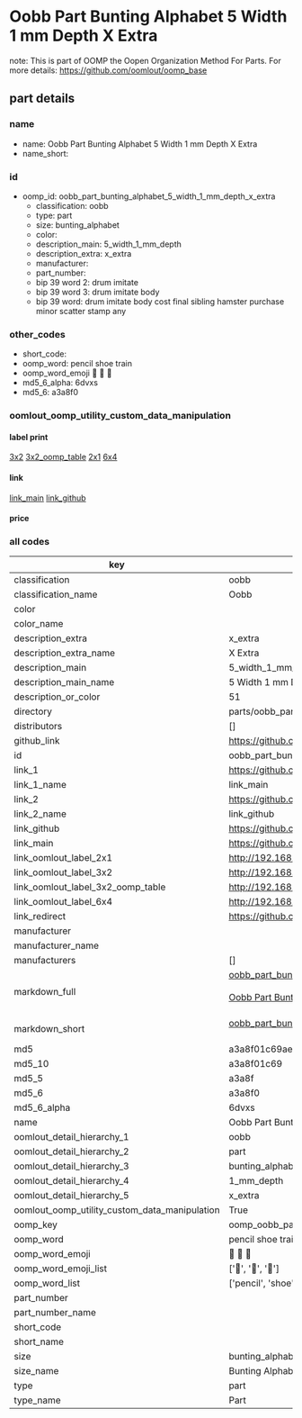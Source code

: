 # Oobb Part Bunting Alphabet 5 Width 1 mm Depth X Extra  

note: This is part of OOMP the Oopen Organization Method For Parts. For more details: https://github.com/oomlout/oomp_base

##  part details
  







### name
* name: Oobb Part Bunting Alphabet 5 Width 1 mm Depth X Extra
* name_short: 
### id
* oomp_id: oobb_part_bunting_alphabet_5_width_1_mm_depth_x_extra
  * classification: oobb
  * type: part
  * size: bunting_alphabet
  * color: 
  * description_main: 5_width_1_mm_depth
  * description_extra: x_extra
  * manufacturer: 
  * part_number: 
  * bip 39 word 2: drum imitate
  * bip 39 word 3: drum imitate body
  * bip 39 word: drum imitate body cost final sibling hamster purchase minor scatter stamp any

### other_codes
* short_code: 
* oomp_word: pencil shoe train
* oomp_word_emoji :pencil: :shoe: :train:
* md5_6_alpha: 6dvxs
* md5_6: a3a8f0






### oomlout_oomp_utility_custom_data_manipulation
#### label print
[3x2](http://192.168.1.245:1112/?label=oomp%206dvxs)
[3x2_oomp_table](http://192.168.1.108:1112/?label=oomp%206dvxs)
[2x1](http://192.168.1.242:1112/?label=oomp%206dvxs)
[6x4](http://192.168.1.55:1112/?label=oomp%206dvxs)    

#### link

[link_main](https://github.com/oomlout/oomlout_oomp_version_1_messy/tree/main/parts/oobb_part_bunting_alphabet_5_width_1_mm_depth_x_extra) [link_github](https://github.com/oomlout/oomlout_oomp_version_1_messy/tree/main/parts/oobb_part_bunting_alphabet_5_width_1_mm_depth_x_extra)                             

#### price







### all codes 
| key | value |  
| --- | --- |  
| classification | oobb |  
| classification_name | Oobb |  
| color |  |  
| color_name |  |  
| description_extra | x_extra |  
| description_extra_name | X Extra |  
| description_main | 5_width_1_mm_depth |  
| description_main_name | 5 Width 1 mm Depth |  
| description_or_color | 51 |  
| directory | parts/oobb_part_bunting_alphabet_5_width_1_mm_depth_x_extra |  
| distributors | [] |  
| github_link | https://github.com/oomlout/oomlout_oomp_part_src/tree/main/parts/oobb_part_bunting_alphabet_5_width_1_mm_depth_x_extra |  
| id | oobb_part_bunting_alphabet_5_width_1_mm_depth_x_extra |  
| link_1 | https://github.com/oomlout/oomlout_oomp_version_1_messy/tree/main/parts/oobb_part_bunting_alphabet_5_width_1_mm_depth_x_extra |  
| link_1_name | link_main |  
| link_2 | https://github.com/oomlout/oomlout_oomp_version_1_messy/tree/main/parts/oobb_part_bunting_alphabet_5_width_1_mm_depth_x_extra |  
| link_2_name | link_github |  
| link_github | https://github.com/oomlout/oomlout_oomp_version_1_messy/tree/main/parts/oobb_part_bunting_alphabet_5_width_1_mm_depth_x_extra |  
| link_main | https://github.com/oomlout/oomlout_oomp_version_1_messy/tree/main/parts/oobb_part_bunting_alphabet_5_width_1_mm_depth_x_extra |  
| link_oomlout_label_2x1 | http://192.168.1.242:1112/?label=oomp%206dvxs |  
| link_oomlout_label_3x2 | http://192.168.1.245:1112/?label=oomp%206dvxs |  
| link_oomlout_label_3x2_oomp_table | http://192.168.1.108:1112/?label=oomp%206dvxs |  
| link_oomlout_label_6x4 | http://192.168.1.55:1112/?label=oomp%206dvxs |  
| link_redirect | https://github.com/oomlout/oomlout_oomp_version_1_messy/tree/main/parts/oobb_part_bunting_alphabet_5_width_1_mm_depth_x_extra |  
| manufacturer |  |  
| manufacturer_name |  |  
| manufacturers | [] |  
| markdown_full | [oobb_part_bunting_alphabet_5_width_1_mm_depth_x_extra](none)<br>[](none)<br>[Oobb Part Bunting Alphabet 5 Width 1 Mm Depth X Extra](none)<br><br> |  
| markdown_short | [oobb_part_bunting_alphabet_5_width_1_mm_depth_x_extra](none)<br><br> |  
| md5 | a3a8f01c69ae2d171eab430a31dc5a1c |  
| md5_10 | a3a8f01c69 |  
| md5_5 | a3a8f |  
| md5_6 | a3a8f0 |  
| md5_6_alpha | 6dvxs |  
| name | Oobb Part Bunting Alphabet 5 Width 1 mm Depth X Extra |  
| oomlout_detail_hierarchy_1 | oobb |  
| oomlout_detail_hierarchy_2 | part |  
| oomlout_detail_hierarchy_3 | bunting_alphabet |  
| oomlout_detail_hierarchy_4 | 1_mm_depth |  
| oomlout_detail_hierarchy_5 | x_extra |  
| oomlout_oomp_utility_custom_data_manipulation | True |  
| oomp_key | oomp_oobb_part_bunting_alphabet_5_width_1_mm_depth_x_extra |  
| oomp_word | pencil shoe train |  
| oomp_word_emoji | :pencil: :shoe: :train: |  
| oomp_word_emoji_list | [':pencil:', ':shoe:', ':train:'] |  
| oomp_word_list | ['pencil', 'shoe', 'train'] |  
| part_number |  |  
| part_number_name |  |  
| short_code |  |  
| short_name |  |  
| size | bunting_alphabet |  
| size_name | Bunting Alphabet |  
| type | part |  
| type_name | Part |  
